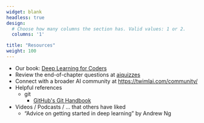 ```yaml
---
widget: blank
headless: true
design:
  # Choose how many columns the section has. Valid values: 1 or 2.
  columns: '1'

title: "Resources"
weight: 100
---
```


* Our book: [Deep Learning for Coders](https://www.amazon.com/Deep-Learning-Coders-fastai-PyTorch/dp/1492045527/)
* Review the end-of-chapter questions at [aiquizzes](https://aiquizzes.com/)
* Connect with a broader AI community at <https://twimlai.com/community/>
* Helpful references
  * git
    * [GitHub's Git Handbook](https://guides.github.com/introduction/git-handbook/)
* Videos / Podcasts / ... that others have liked
  * “Advice on getting started in deep learning” by Andrew Ng
  
